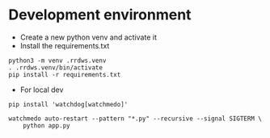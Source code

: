 


# Development environment

* Create a new python venv and activate it
* Install the requirements.txt

```
python3 -m venv .rrdws.venv
. .rrdws.venv/bin/activate
pip install -r requirements.txt
```

* For local dev
```
pip install 'watchdog[watchmedo]'

watchmedo auto-restart --pattern "*.py" --recursive --signal SIGTERM \
    python app.py
```


